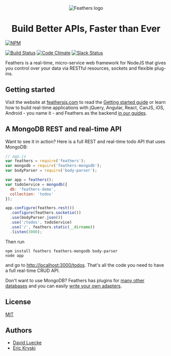 <div style="width: 100%; text-align: center;">
    <img src="http://feathersjs.com/images/feathers-logo.png" alt="Feathers logo">
    <h1>Build Better APIs, Faster than Ever</h1>
</div>

[![NPM](https://nodei.co/npm/feathers.png?downloads=true&stars=true)](https://nodei.co/npm/feathers/)

[![Build Status](https://travis-ci.org/feathersjs/feathers.png?branch=master)](https://travis-ci.org/feathersjs/feathers)
[![Code Climate](https://codeclimate.com/github/feathersjs/feathers.png)](https://codeclimate.com/github/feathersjs/feathers)
[![Slack Status](http://slack.feathersjs.com/badge.svg)](http://slack.feathersjs.com)

Feathers is a real-time, micro-service web framework for NodeJS that gives you control over your data via RESTful resources, sockets and flexible plug-ins.

## Getting started

Visit the website at [feathersjs.com](http://feathersjs.com) to read the [Getting started guide](http://feathersjs.com/quick-start/) or learn how to build real-time applications with jQuery, Angular, React, CanJS, iOS, Android - you name it - and Feathers as the backend [in our guides](http://feathersjs.com/learn/).

## A MongoDB REST and real-time API

Want to see it in action? Here is a full REST and real-time todo API that uses MongoDB:

```js
// app.js
var feathers = require('feathers');
var mongodb = require('feathers-mongodb');
var bodyParser = require('body-parser');

var app = feathers();
var todoService = mongodb({
  db: 'feathers-demo',
  collection: 'todos'
});

app.configure(feathers.rest())
  .configure(feathers.socketio())
  .use(bodyParser.json())
  .use('/todos', todoService)
  .use('/', feathers.static(__dirname))
  .listen(3000);
```

Then run

```
npm install feathers feathers-mongodb body-parser
node app
```

and go to [http://localhost:3000/todos](http://localhost:3000/todos). That's all the code you need to have a full real-time CRUD API.

Don't want to use MongoDB? Feathers has plugins for [many other databases](http://feathersjs.com/learn/) and you can easily [write your own adapters](http://feathersjs.com/quick-start/).

## License

[MIT](LICENSE)

## Authors

- [David Luecke](https://github.com/daffl)
- [Eric Kryski](http://erickryski.com)
